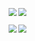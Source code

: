 


<p align="center">
    <img  src="https://img.shields.io/badge/noice-noise-blueviolet" />
    <img  src="https://img.shields.io/badge/1%20Corinthians-4%3A7-blue" />
    
</p>

<p align="center">
    <img  src="https://github-readme-streak-stats.herokuapp.com?user=noice-noise&theme=midnight-purple" />
    <img  src="https://github-readme-stats.vercel.app/api?username=noice-noise&show_icons=true&theme=midnight-purple" />
</p>

